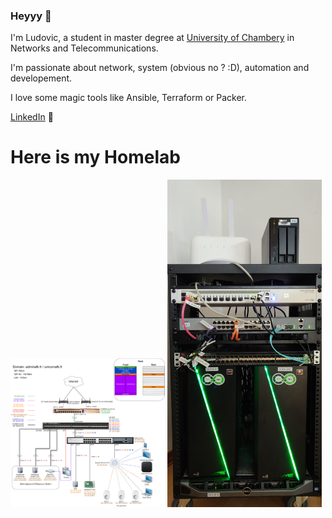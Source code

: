 ### Heyyy 🧙

I'm Ludovic, a student in master degree at [University of Chambery](https://scem-tri.univ-smb.fr/) in Networks and Telecommunications.

I'm passionate about network, system (obvious no ? :D), automation and developement.

I love some magic tools like Ansible, Terraform or Packer.

<a href="https://www.linkedin.com/in/ludovic-ortega-6a102a172/">LinkedIn</a> 💼

 # Here is my Homelab
<div>
<img src="https://raw.githubusercontent.com/M0NsTeRRR/M0NsTeRRR/master/diagram.png" width="49%" alt="Homelab diagram">
<img src="https://raw.githubusercontent.com/M0NsTeRRR/M0NsTeRRR/master/homelab.png" width="49%" alt="Homelab picture">
</div>
